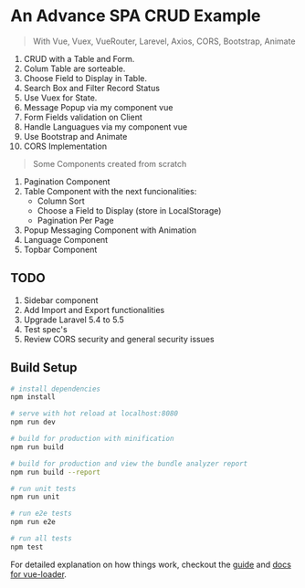 # An Advance SPA CRUD Example
    
>With Vue, Vuex, VueRouter, Larevel, Axios, CORS, Bootstrap, Animate

1. CRUD with a Table and Form.
2. Colum Table are sorteable.
3. Choose Field to Display in Table.
4. Search Box and Filter Record Status
5. Use Vuex for State.
6. Message Popup via my component vue 
7. Form Fields validation on Client
8. Handle Languagues via my component vue
9. Use Bootstrap and Animate
10. CORS Implementation 

>Some Components created from scratch
1. Pagination Component
2. Table Component with the next funcionalities:
    * Column Sort 
    * Choose a Field to Display (store in LocalStorage)
    * Pagination Per Page 
3. Popup Messaging Component with Animation
4. Language Component
5. Topbar Component

## TODO
1. Sidebar component
2. Add Import and Export functionalities
3. Upgrade Laravel 5.4 to 5.5
4. Test spec's
5. Review CORS security and general security issues

## Build Setup

``` bash
# install dependencies
npm install

# serve with hot reload at localhost:8080
npm run dev

# build for production with minification
npm run build

# build for production and view the bundle analyzer report
npm run build --report

# run unit tests
npm run unit

# run e2e tests
npm run e2e

# run all tests
npm test
```

For detailed explanation on how things work, checkout the [guide](http://vuejs-templates.github.io/webpack/) and [docs for vue-loader](http://vuejs.github.io/vue-loader).
